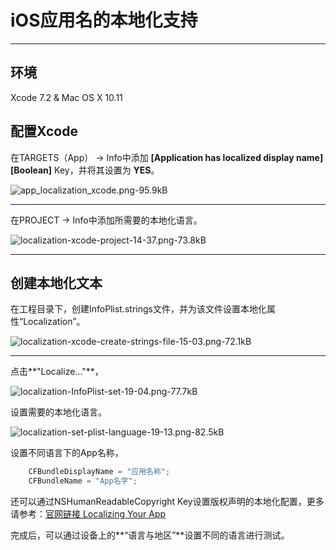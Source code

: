 ﻿# iOS应用名的本地化支持

---
## 环境
Xcode 7.2 & Mac OS X 10.11

## 配置Xcode
在TARGETS（App） -> Info中添加 **[Application has localized display name] [Boolean]** Key，并将其设置为 **YES**。 

![app_localization_xcode.png-95.9kB][1]
- - -
在PROJECT -> Info中添加所需要的本地化语言。

![localization-xcode-project-14-37.png-73.8kB][2]
- - -
## 创建本地化文本
在工程目录下，创建InfoPlist.strings文件，并为该文件设置本地化属性“Localization”。

![localization-xcode-create-strings-file-15-03.png-72.1kB][3]
- - -
点击**"Localize..."**，

![localization-InfoPlist-set-19-04.png-77.7kB][4]

设置需要的本地化语言。

![localization-set-plist-language-19-13.png-82.5kB][5]

设置不同语言下的App名称，

```C
    CFBundleDisplayName = "应用名称";
    CFBundleName = "App名字";
```


还可以通过NSHumanReadableCopyright Key设置版权声明的本地化配置，更多请参考：[官网链接 Localizing Your App](https://developer.apple.com/library/ios/documentation/MacOSX/Conceptual/BPInternational/LocalizingYourApp/LocalizingYourApp.html)

完成后，可以通过设备上的**“语言与地区”**设置不同的语言进行测试。


  [1]: http://static.zybuluo.com/happinessnch/tjr6fsfzee478kbrx3bn05yl/app_localization_xcode.png
  [2]: http://static.zybuluo.com/happinessnch/utia3evuwusego4umr8xzjeq/localization-xcode-project-14-37.png
  [3]: http://static.zybuluo.com/happinessnch/3ja6ikggrjlvb7tesfgspjf0/localization-xcode-create-strings-file-15-03.png
  [4]: http://static.zybuluo.com/happinessnch/irdyb9w3gd1abjzt1477dbsr/localization-InfoPlist-set-19-04.png
  [5]: http://static.zybuluo.com/happinessnch/98wtyy8xdw80jpokpkrjdee6/localization-set-plist-language-19-13.png
